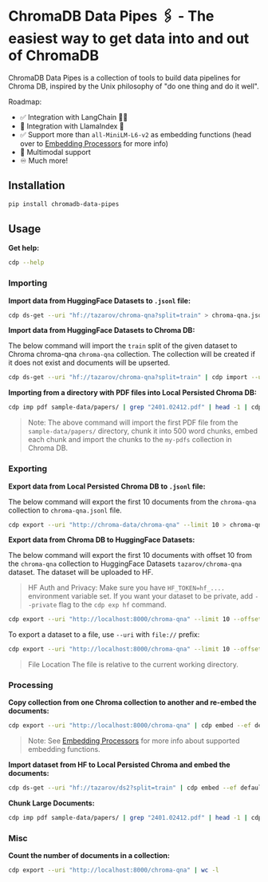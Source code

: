 # ChromaDB Data Pipes 🖇️ - The easiest way to get data into and out of ChromaDB

ChromaDB Data Pipes is a collection of tools to build data pipelines for Chroma DB, inspired by the Unix philosophy of
"do one thing and do it well".

Roadmap:

- ✅ Integration with LangChain 🦜🔗
- 🚫 Integration with LlamaIndex 🦙
- ✅ Support more than `all-MiniLM-L6-v2` as embedding functions (head over
  to [Embedding Processors](https://datapipes.chromadb.dev/processors/embedding/) for more info)
- 🚫 Multimodal support
- ♾️ Much more!

## Installation

```bash
pip install chromadb-data-pipes
```

## Usage

**Get help:**

```bash
cdp --help
```

### Importing

**Import data from HuggingFace Datasets to `.jsonl` file:**

```bash
cdp ds-get --uri "hf://tazarov/chroma-qna?split=train" > chroma-qna.jsonl
```

**Import data from HuggingFace Datasets to Chroma DB:**

The below command will import the `train` split of the given dataset to Chroma chroma-qna `chroma-qna` collection. The
collection will be created if it does not exist and documents will be upserted.

```bash
cdp ds-get --uri "hf://tazarov/chroma-qna?split=train" | cdp import --uri "http://localhost:8000/chroma-qna" --upsert --create
```

**Importing from a directory with PDF files into Local Persisted Chroma DB:**

```bash
cdp imp pdf sample-data/papers/ | grep "2401.02412.pdf" | head -1 | cdp chunk -s 500 | cdp embed --ef default | cdp import --uri "http://chroma-data/my-pdfs" --upsert --create
```

> Note: The above command will import the first PDF file from the `sample-data/papers/` directory, chunk it into 500
> word chunks, embed each chunk and import the chunks to the `my-pdfs` collection in Chroma DB.

### Exporting

**Export data from Local Persisted Chroma DB to `.jsonl` file:**

The below command will export the first 10 documents from the `chroma-qna` collection to `chroma-qna.jsonl` file.

```bash
cdp export --uri "http://chroma-data/chroma-qna" --limit 10 > chroma-qna.jsonl
```

**Export data from Chroma DB to HuggingFace Datasets:**

The below command will export the first 10 documents with offset 10 from the `chroma-qna` collection to HuggingFace
Datasets `tazarov/chroma-qna` dataset. The dataset will be uploaded to HF.

> HF Auth and Privacy: Make sure you have `HF_TOKEN=hf_....` environment variable set. If you want your dataset to
> be private, add `--private` flag to the `cdp exp hf` command.

```bash
cdp export --uri "http://localhost:8000/chroma-qna" --limit 10 --offset 10 | cdp exp hf --uri "hf://tazarov/chroma-qna-modified"
```

To export a dataset to a file, use `--uri` with `file://` prefix:

```bash
cdp export --uri "http://localhost:8000/chroma-qna" --limit 10 --offset 10 | cdp exp hf --uri "file://chroma-qna"
```

> File Location The file is relative to the current working directory.

### Processing

**Copy collection from one Chroma collection to another and re-embed the documents:**

```bash
cdp export --uri "http://localhost:8000/chroma-qna" | cdp embed --ef default | cdp import --uri "http://localhost:8000/chroma-qna-def-emb" --upsert --create
```

> Note: See [Embedding Processors](./processors/embedding.md) for more info about supported embedding functions.

**Import dataset from HF to Local Persisted Chroma and embed the documents:**

```bash
cdp ds-get --uri "hf://tazarov/ds2?split=train" | cdp embed --ef default | cdp import --uri "file://chroma-data/chroma-qna-def-emb-hf" --upsert --create
```

**Chunk Large Documents:**

```bash
cdp imp pdf sample-data/papers/ | grep "2401.02412.pdf" | head -1 | cdp chunk -s 500
```

### Misc

**Count the number of documents in a collection:**

```bash
cdp export --uri "http://localhost:8000/chroma-qna" | wc -l
```
